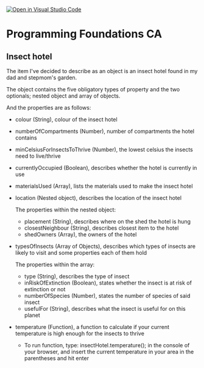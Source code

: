 [![Open in Visual Studio Code](https://classroom.github.com/assets/open-in-vscode-718a45dd9cf7e7f842a935f5ebbe5719a5e09af4491e668f4dbf3b35d5cca122.svg)](https://classroom.github.com/online_ide?assignment_repo_id=11218696&assignment_repo_type=AssignmentRepo)

# Programming Foundations CA

## Insect hotel

The item I've decided to describe as an object is an insect hotel found in my dad and stepmom's garden.

The object contains the five obligatory types of property and the two optionals; nested object and array of objects.

And the properties are as follows:

- colour (String), colour of the insect hotel
- numberOfCompartments (Number), number of compartments the hotel contains
- minCelsiusForInsectsToThrive (Number), the lowest celsius the insects need to live/thrive
- currentlyOccupied (Boolean), describes whether the hotel is currently in use
- materialsUsed (Array), lists the materials used to make the insect hotel
- location (Nested object), describes the location of the insect hotel

  The properties within the nested object:

  - placement (String), describes where on the shed the hotel is hung
  - closestNeighbour (String), describes closest item to the hotel
  - shedOwners (Array), the owners of the hotel

- typesOfInsects (Array of Objects), describes which types of insects are likely to visit and some properties each of them hold

  The properties within the array:

  - type (String), describes the type of insect
  - inRiskOfExtinction (Boolean), states whether the insect is at risk of extinction or not
  - numberOfSpecies (Number), states the number of species of said insect
  - usefulFor (String), describes what the insect is useful for on this planet

- temperature (Function), a function to calculate if your current temperature is high enough for the insects to thrive
  - To run function, type: insectHotel.temperature(); in the console of your browser, and insert the current temperature in your area in the parentheses and hit enter
